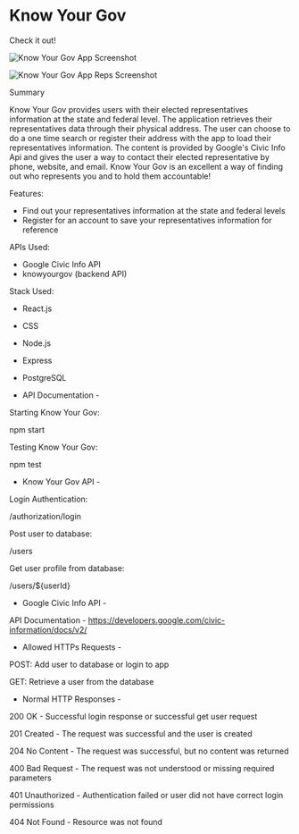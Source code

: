 # Know Your Gov

Check it out! 

![Know Your Gov App Screenshot](/src/images/knowyourgov_home.png "Know Your Gov") 

![Know Your Gov App Reps Screenshot](/src/images/knowyourgov_reps.png "Know Your Gov Reps") 

Summary

Know Your Gov provides users with their elected representatives information at the state and federal level. The application retrieves their representatives data through their physical address. The user can choose to do a one time search or register their address with the app to load their representatives information. The content is provided by Google's Civic Info Api and gives the user a way to contact their elected representative by phone, website, and email. Know Your Gov is an excellent a way of finding out who represents you and to hold them accountable!

Features: 
- Find out your representatives information at the state and federal levels
- Register for an account to save your representatives information for reference

APIs Used:
- Google Civic Info API
- knowyourgov (backend API)

Stack Used: 
- React.js
- CSS
- Node.js
- Express
- PostgreSQL

- API Documentation -

Starting Know Your Gov:

npm start

Testing Know Your Gov:

npm test

- Know Your Gov API -

Login Authentication:

/authorization/login

Post user to database:

/users

Get user profile from database:

/users/${userId}

- Google Civic Info API -

API Documentation - https://developers.google.com/civic-information/docs/v2/

- Allowed HTTPs Requests -

POST: Add user to database or login to app

GET: Retrieve a user from the database 

- Normal HTTP Responses - 

200 OK - Successful login response or successful get user request

201 Created - The request was successful and the user is created

204 No Content - The request was successful, but no content was returned

400 Bad Request - The request was not understood or missing required parameters

401 Unauthorized - Authentication failed or user did not have correct login permissions

404 Not Found - Resource was not found





